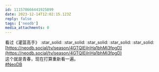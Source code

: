```yaml
---
id: 111578666441925899
date: 2023-12-14T12:02:15.123Z
reply: false
tags: ['neodb']
media_attachments: 0
---
```


看过《灌篮高手》 :star_solid: :star_solid: :star_solid: :star_solid: :star_solid:   
[https://neodb.social/tv/season/4GTQIEjlriHa1bhMi3fpgD](https://neodb.social/tv/season/4GTQIEjlriHa1bhMi3fpgD)  
这个就是青春，现在打算重新看一遍。  
[#NeoDB](https://e5n.cc/tags/NeoDB)

